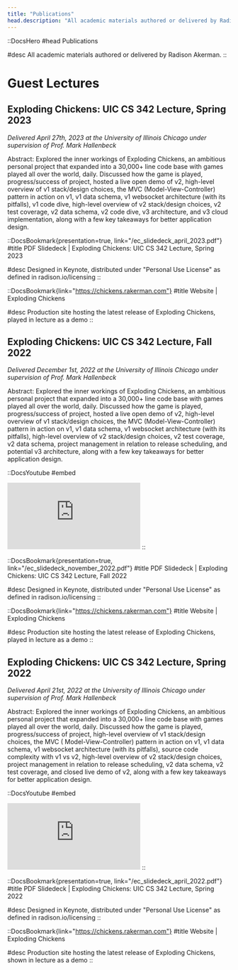 ```yaml
---
title: "Publications"
head.description: "All academic materials authored or delivered by Radison Akerman."
---
```


::DocsHero
#head
Publications

#desc
All academic materials authored or delivered by Radison Akerman.
::

# Guest Lectures

##

## Exploding Chickens: UIC CS 342 Lecture, Spring 2023

_Delivered April 27th, 2023 at the University of Illinois Chicago under supervision of Prof. Mark Hallenbeck_

Abstract: Explored the inner workings of Exploding Chickens, an ambitious personal project that expanded into a 30,000+
line code base with games played all over the world, daily.
Discussed how the game is played, progress/success of project, hosted a live open demo of v2, high-level overview of v1
stack/design choices, the MVC (Model-View-Controller) pattern in action on v1, v1 data schema, v1 websocket
architecture (with its pitfalls), v1 code dive, high-level overview of v2 stack/design choices, v2 test coverage, v2
data schema, v2 code dive, v3
architecture, and v3 cloud implementation, along with a few key takeaways for better application design.

::DocsBookmark{presentation=true, link="/ec_slidedeck_april_2023.pdf"}
#title
PDF Slidedeck | Exploding Chickens: UIC CS 342 Lecture, Spring 2023

#desc
Designed in Keynote, distributed under "Personal Use License" as defined in radison.io/licensing
::

::DocsBookmark{link="https://chickens.rakerman.com"}
#title
Website | Exploding Chickens

#desc
Production site hosting the latest release of Exploding Chickens, played in lecture as a demo
::

##

## Exploding Chickens: UIC CS 342 Lecture, Fall 2022

_Delivered December 1st, 2022 at the University of Illinois Chicago under supervision of Prof. Mark Hallenbeck_

Abstract: Explored the inner workings of Exploding Chickens, an ambitious personal project that expanded into a 30,000+
line code base with games played all over the world, daily.
Discussed how the game is played, progress/success of project, hosted a live open demo of v2, high-level overview of v1
stack/design choices, the MVC (Model-View-Controller) pattern in action on v1, v1 data schema, v1 websocket
architecture (with its pitfalls), high-level overview of v2 stack/design choices, v2 test coverage, v2 data schema,
project management in relation to release scheduling, and potential v3 architecture, along with a few key takeaways for
better application design.

::DocsYoutube
#embed

<iframe src="https://www.youtube.com/embed/3KE848Yj0g4" title="YouTube video player" frameborder="0" allow="accelerometer; autoplay; clipboard-write; encrypted-media; gyroscope; picture-in-picture; web-share" allowfullscreen></iframe>
::

::DocsBookmark{presentation=true, link="/ec_slidedeck_november_2022.pdf"}
#title
PDF Slidedeck | Exploding Chickens: UIC CS 342 Lecture, Fall 2022

#desc
Designed in Keynote, distributed under "Personal Use License" as defined in radison.io/licensing
::

::DocsBookmark{link="https://chickens.rakerman.com"}
#title
Website | Exploding Chickens

#desc
Production site hosting the latest release of Exploding Chickens, played in lecture as a demo
::

##

## Exploding Chickens: UIC CS 342 Lecture, Spring 2022

_Delivered April 21st, 2022 at the University of Illinois Chicago under supervision of Prof. Mark Hallenbeck_

Abstract: Explored the inner workings of Exploding Chickens, an ambitious personal project that expanded into a 30,000+
line code base with games played all over the world, daily.
Discussed how the game is played, progress/success of project, high-level overview of v1 stack/design choices, the MVC (
Model-View-Controller) pattern in action on v1, v1 data schema, v1 websocket architecture (with its pitfalls), source
code complexity with v1 vs v2, high-level overview of v2 stack/design choices, project management in relation to release
scheduling, v2 data schema, v2 test coverage, and closed live demo of v2, along with a few key takeaways for better
application design.

::DocsYoutube
#embed

<iframe src="https://www.youtube.com/embed/cD53M7NHQoM" title="YouTube video player" frameborder="0" allow="accelerometer; autoplay; clipboard-write; encrypted-media; gyroscope; picture-in-picture; web-share" allowfullscreen></iframe>
::

::DocsBookmark{presentation=true, link="/ec_slidedeck_april_2022.pdf"}
#title
PDF Slidedeck | Exploding Chickens: UIC CS 342 Lecture, Spring 2022

#desc
Designed in Keynote, distributed under "Personal Use License" as defined in radison.io/licensing
::

::DocsBookmark{link="https://chickens.rakerman.com"}
#title
Website | Exploding Chickens

#desc
Production site hosting the latest release of Exploding Chickens, shown in lecture as a demo
::
